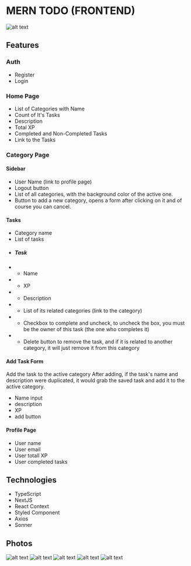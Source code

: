 # MERN TODO (FRONTEND)

![alt text](https://res.cloudinary.com/driq6cudi/image/upload/v1705066080/xdsv27aqt3zozsqncnrh.png)

## Features

### Auth

- Register
- Login

### Home Page

- List of Categories with Name
- Count of It's Tasks
- Description
- Total XP
- Completed and Non-Completed Tasks
- Link to the Tasks

### Category Page

#### Sidebar

- User Name (link to profile page)
- Logout button
- List of all categories, with the background color of the active one.
- Button to add a new category, opens a form after clicking on it and of course you can cancel.

#### Tasks

- Category name
- List of tasks
- ##### Task
- - Name
- - XP
- - Description
- - List of its related categories (link to the category)
- - Checkbox to complete and uncheck, to uncheck the box, you must be the owner of this task (the one who completes it)
- - Delete button to remove the task, and if it is related to another category, it will just remove it from this category

#### Add Task Form

Add the task to the active category
After adding, if the task's name and description were duplicated, it would grab the saved task and add it to the active category.

- Name input
- description
- XP
- add button

#### Profile Page

- User name
- User email
- User totall XP
- User completed tasks

## Technologies

- TypeScript
- NextJS
- React Context
- Styled Component
- Axios
- Sonner

## Photos

![alt text](https://res.cloudinary.com/driq6cudi/image/upload/v1705066080/dblysz39grm8old7zawp.png)
![alt text](https://res.cloudinary.com/driq6cudi/image/upload/v1705066080/xdsv27aqt3zozsqncnrh.png)
![alt text](https://res.cloudinary.com/driq6cudi/image/upload/v1705066080/z5mkvoll5djhjtsfpwtb.png)
![alt text](https://res.cloudinary.com/driq6cudi/image/upload/v1705066081/xnbyiljm55kw0vsqkzph.png)
![alt text](https://res.cloudinary.com/driq6cudi/image/upload/v1705066079/co8zknyrcjoimmky8llk.png)
